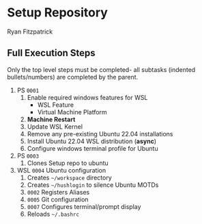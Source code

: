 # Setup Repository

Ryan Fitzpatrick

## Full Execution Steps

Only the top level steps must be completed- all subtasks (indented bullets/numbers) are completed by the parent.

1. PS `0001`
	1. Enable required windows features for WSL
		- WSL Feature
		- Virtual Machine Platform
	2. **Machine Restart**
	3. Update WSL Kernel
	4. Remove any pre-existing Ubuntu 22.04 installations
	5. Install Ubuntu 22.04 WSL distribution (**async**)
	6. Configure windows terminal profile for Ubuntu
2. PS `0003`
	1. Clones Setup repo to ubuntu
3. WSL `0004` Ubuntu configuration
	1. Creates `~/workspace` directory
	2. Creates `~/hushlogin` to silence Ubuntu MOTDs
	3. `0002` Registers Aliases
	4. `0005` Git configuration
	5. `0007` Configures terminal/prompt display
	6. Reloads `~/.bashrc`